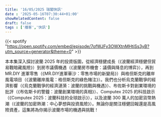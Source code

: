 ```yaml
---
title: '16/05/2025 瑞閣快訊'
date : '2025-05-16T07:30:44+01:00'
showRelatedContent: false
draft: false
tags : ['播客','快訊']
---
```

{{< spotify "https://open.spotify.com/embed/episode/7ofWJFy3OWXtnMHtiSs3yB?utm_source=generator&theme=0" >}}


本本集深入探討波蘭 2025 年的投資版圖，從經濟穩健成長（《波蘭經濟穩健但貿易戰暗藏風險》）到房市議價機遇（《波蘭房市機會：議價與降息的博弈》），再到 MR.DIY 進軍零售（《MR.DIY進軍華沙：零售市場的新變局》）與格但斯克的離岸風電項目（《波蘭離岸風電：格但斯克的綠色賭注》）。我們也分析烏克蘭戰爭的經濟影響（《烏克蘭戰爭的經濟漣漪：波蘭的挑戰與機遇》）、布佐斯卡對創業環境的批評（《布佐斯卡的警鐘：波蘭創業環境的真相》）、Computex 2025 的科技啟示（《Computex 2025：波蘭科技的全球啟示》），以及波蘭 300 萬人的加密貨幣熱潮（《波蘭的加密熱潮：中心夢想與投資風險》）。無論你是關注穩健回報還是高風險資產，這集將為你揭示波蘭市場的機遇與挑戰！